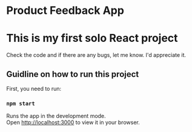 # Product Feedback App

# This is my first solo React project

Check the code and if there are any bugs, let me know. I'd appreciate it.

## Guidline on how to run this project

First, you need to run:

### `npm start`

Runs the app in the development mode.\
Open [http://localhost:3000](http://localhost:3000) to view it in your browser.
